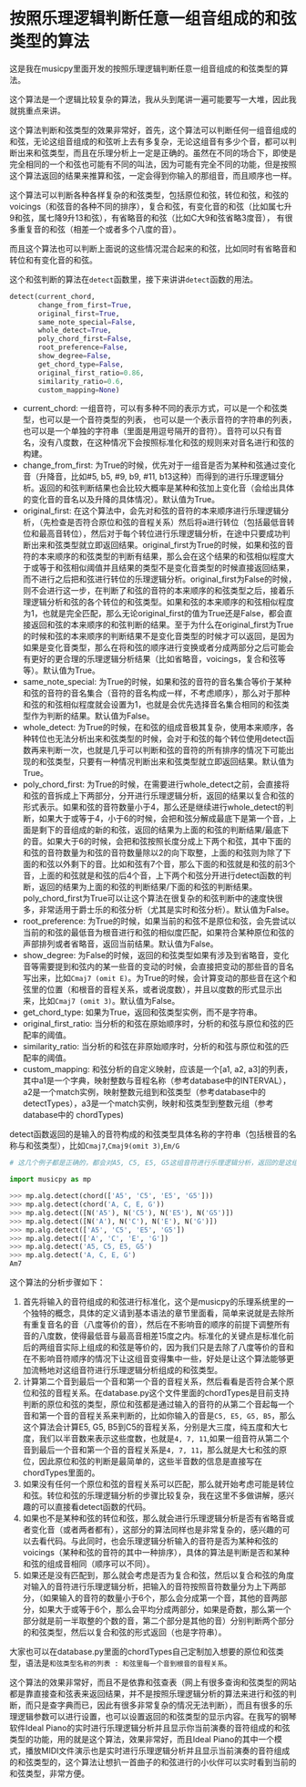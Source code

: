 # 按照乐理逻辑判断任意一组音组成的和弦类型的算法

这是我在musicpy里面开发的按照乐理逻辑判断任意一组音组成的和弦类型的算法。

这个算法是一个逻辑比较复杂的算法，我从头到尾讲一遍可能要写一大堆，因此我就挑重点来讲。  

这个算法判断和弦类型的效果非常好，首先，这个算法可以判断任何一组音组成的和弦，无论这组音组成的和弦听上去有多复杂，无论这组音有多少个音，都可以判断出来和弦类型，而且在乐理分析上一定是正确的。虽然在不同的场合下，即使是完全相同的一个和弦也可能有不同的叫法，因为可能有完全不同的功能，但是按照这个算法返回的结果来推算和弦，一定会得到你输入的那组音，而且顺序也一样。 

这个算法可以判断各种各样复杂的和弦类型，包括原位和弦，转位和弦，和弦的voicings（和弦音的各种不同的排序），复合和弦，有变化音的和弦（比如属七升9和弦，属七降9升13和弦），有省略音的和弦（比如C大9和弦省略3度音），  有很多重复音的和弦（相差一个或者多个八度的音）。

而且这个算法也可以判断上面说的这些情况混合起来的和弦，比如同时有省略音和转位和有变化音的和弦。

这个和弦判断的算法在`detect`函数里，接下来讲讲`detect`函数的用法。

```python
detect(current_chord,
       change_from_first=True,
       original_first=True,
       same_note_special=False,
       whole_detect=True,
       poly_chord_first=False,
       root_preference=False,
       show_degree=False,
       get_chord_type=False,
       original_first_ratio=0.86,
       similarity_ratio=0.6,
       custom_mapping=None)
```

* current_chord: 一组音符，可以有多种不同的表示方式，可以是一个和弦类型，也可以是一个音符类型的列表，  也可以是一个表示音符的字符串的列表，也可以是一个单独的字符串（里面是用逗号隔开的音符）。音符可以只有音名，没有八度数，在这种情况下会按照标准化和弦的规则来对音名进行和弦的构建。
* change_from_first: 为True的时候，优先对于一组音是否为某种和弦通过变化音（升降音，比如#5, b5, #9, b9, #11, b13这种）而得到的进行乐理逻辑分析。返回的和弦判断结果也会比较大概率是某种和弦加上变化音（会给出具体的变化音的音名以及升降的具体情况）。默认值为True。
* original_first: 在这个算法中，会先对和弦的音符的本来顺序进行乐理逻辑分析，（先检查是否符合原位和弦的音程关系）然后将a进行转位（包括最低音转位和最高音转位），然后对于每个转位进行乐理逻辑分析，在途中只要成功判断出来和弦类型就立即返回结果。original_first为True的时候，如果和弦的音符的本来顺序的和弦类型的判断有结果，那么会在这个结果的和弦相似程度大于或等于和弦相似阈值并且结果的类型不是变化音类型的时候直接返回结果，而不进行之后把和弦进行转位的乐理逻辑分析。original_first为False的时候，则不会进行这一步，在判断了和弦的音符的本来顺序的和弦类型之后，接着乐理逻辑分析和弦的各个转位的和弦类型。如果和弦的本来顺序的和弦相似程度为1，也就是完全匹配，那么无论original_first的值为True还是False，都会直接返回和弦的本来顺序的和弦判断的结果。至于为什么在original_first为True的时候和弦的本来顺序的判断结果不是变化音类型的时候才可以返回，是因为如果是变化音类型，那么在将和弦的顺序进行变换或者分成两部分之后可能会有更好的更合理的乐理逻辑分析结果（比如省略音，voicings，复合和弦等等）。默认值为True。
* same_note_special: 为True的时候，如果和弦的音符的音名集合等价于某种和弦的音符的音名集合（音符的音名构成一样，不考虑顺序），那么对于那种和弦的和弦相似程度就会设置为1，也就是会优先选择音名集合相同的和弦类型作为判断的结果。默认值为False。
* whole_detect: 为True的时候，在和弦的组成音极其复杂，使用本来顺序，各种转位也无法分析出来和弦类型的时候，会对于和弦的每个转位使用detect函数再来判断一次，也就是几乎可以判断和弦的音符的所有排序的情况下可能出现的和弦类型，只要有一种情况判断出来和弦类型就立即返回结果。默认值为True。
* poly_chord_first: 为True的时候，在需要进行whole_detect之前，会直接将和弦的音拆成上下两部分，分开进行乐理逻辑分析，返回的结果以复合和弦的形式表示。如果和弦的音符数量小于4，那么还是继续进行whole_detect的判断，如果大于或等于4，小于6的时候，会把和弦分解成最底下是第一个音，上面是剩下的音组成的新的和弦，返回的结果为上面的和弦的判断结果/最底下的音。如果大于6的时候，会把和弦按照长度分成上下两个和弦，其中下面的和弦的音符数量为和弦的音符数量除以2的向下取整，上面的和弦则为除了下面的和弦以外剩下的音。比如和弦有7个音，那么下面的和弦就是和弦的前3个音，上面的和弦就是和弦的后4个音，上下两个和弦分开进行detect函数的判断，返回的结果为上面的和弦的判断结果/下面的和弦的判断结果。poly_chord_first为True可以让这个算法在很复杂的和弦判断中的速度快很多，非常适用于爵士乐的和弦分析（尤其是实时和弦分析）。默认值为False。
* root_preference: 为True的时候，如果当前的和弦不是原位和弦，会先尝试以当前的和弦的最低音为根音进行和弦的相似度匹配，如果符合某种原位和弦的声部排列或者省略音，返回当前结果。默认值为False。
* show_degree: 为False的时候，返回的和弦类型如果有涉及到省略音，变化音等需要提到和弦内的某一些音的变动的时候，会直接把变动的那些音的音名写出来，比如`Cmaj7 (omit E)`。为True的时候，会计算变动的那些音在这个和弦里的位置（和根音的音程关系，或者说度数），并且以度数的形式显示出来，比如`Cmaj7 (omit 3)`。默认值为False。
* get_chord_type: 如果为True，返回和弦类型实例，而不是字符串。
* original_first_ratio: 当分析的和弦在原始顺序时，分析的和弦与原位和弦的匹配率的阈值。
* similarity_ratio: 当分析的和弦在非原始顺序时，分析的和弦与原位和弦的匹配率的阈值。
* custom_mapping: 和弦分析的自定义映射，应该是一个[a1, a2, a3]的列表，其中a1是一个字典，映射整数与音程名称（参考database中的INTERVAL），a2是一个match实例，映射整数元组到和弦类型（参考database中的 detectTypes），a3是一个match实例，映射和弦类型到整数元组（参考database中的 chordTypes)

detect函数返回的是输入的音符构成的和弦类型具体名称的字符串（包括根音的名称与和弦类型），比如`Cmaj7`,`Cmaj9(omit 3)`,`Em/G`

```python
# 这几个例子都是正确的，都会对A5, C5, E5, G5这组音符进行乐理逻辑分析，返回的是这组音符组成的和弦类型（包括根音的音名）。

import musicpy as mp

>>> mp.alg.detect(chord(['A5', 'C5', 'E5', 'G5']))
>>> mp.alg.detect(chord('A, C, E, G'))
>>> mp.alg.detect([N('A5'), N('C5'), N('E5'), N('G5')])
>>> mp.alg.detect([N('A'), N('C'), N('E'), N('G')])
>>> mp.alg.detect(['A5', 'C5', 'E5', 'G5'])
>>> mp.alg.detect(['A', 'C', 'E', 'G'])
>>> mp.alg.detect('A5, C5, E5, G5')
>>> mp.alg.detect('A, C, E, G')
Am7
```

这个算法的分析步骤如下：

1. 首先将输入的音符组成的和弦进行标准化，这个是musicpy的乐理系统里的一个独特的概念，具体的定义请到基本语法的章节里面看，简单来说就是去除所有重复音名的音（八度等价的音），然后在不影响音的顺序的前提下调整所有音的八度数，使得最低音与最高音相差15度之内。标准化的关键点是标准化前后的两组音实际上组成的和弦是等价的，因为我们只是去除了八度等价的音和在不影响音符顺序的情况下让这组音变得集中一些，好处是让这个算法能够更加流畅地对这组音符进行乐理逻辑分析组成的和弦类型。
2. 计算第二个音到最后一个音和第一个音的音程关系，然后看看是否符合某个原位和弦的音程关系。在database.py这个文件里面的chordTypes是目前支持判断的原位和弦的类型，原位和弦都是通过输入的音符的从第二个音起每一个音和第一个音的音程关系来判断的，比如你输入的音是`C5, E5, G5, B5`，那么这个算法会计算E5, G5, B5到C5的音程关系，分别是大三度，纯五度和大七度，我们以半音数来表示这些度数，也就是`4, 7, 11`,如果一组音符从第二个音到最后一个音和第一个音的音程关系是`4, 7, 11`，那么就是大七和弦的原位，因此原位和弦的判断是最简单的，这些半音数的信息是直接写在chordTypes里面的。
3. 如果没有任何一个原位和弦的音程关系可以匹配，那么就开始考虑可能是转位和弦。转位和弦的乐理逻辑分析的步骤比较复杂，我在这里不多做讲解，感兴趣的可以直接看detect函数的代码。
4. 如果也不是某种和弦的转位和弦，那么就会进行乐理逻辑分析是否有省略音或者变化音（或者两者都有），这部分的算法同样也是非常复杂的，感兴趣的可以去看代码。与此同时，也会乐理逻辑分析输入的音符是否为某种和弦的voicings（某种和弦的音符的其中一种排序），具体的算法是判断是否和某种和弦的组成音相同（顺序可以不同）。
5. 如果还是没有匹配到，那么就会考虑是否为复合和弦，然后以复合和弦的角度对输入的音符进行乐理逻辑分析，把输入的音符按照音符数量分为上下两部分，（如果输入的音符的数量小于6个，那么会分成第一个音，其他的音两部分，如果大于或等于6个，那么会平均分成两部分，如果是奇数，那么第一个部分就是前一半取整的个数的音，第二个部分是其他的音）分别判断两个部分的和弦类型，然后以复合和弦的形式返回（也是字符串）。

大家也可以在database.py里面的chordTypes自己定制加入想要的原位和弦类型，语法是`和弦类型名称的列表 : 和弦里每一个音到根音的音程关系`。

这个算法的效果非常好，而且不是依靠和弦查表（网上有很多查询和弦类型的网站都是靠直接查和弦表来返回结果，并不是按照乐理逻辑分析的算法来进行和弦的判断，而只是查字典而已，因此有很多非常复杂的情况无法判断），而且有很多的乐理逻辑参数可以进行设置，也可以设置返回的和弦类型的显示内容。在我写的钢琴软件Ideal Piano的实时进行乐理逻辑分析并且显示你当前演奏的音符组成的和弦类型的功能，用的就是这个算法，效果非常好，而且Ideal Piano的其中一个模式，播放MIDI文件演示也是实时进行乐理逻辑分析并且显示当前演奏的音符组成的和弦类型的，这个算法让想扒一首曲子的和弦进行的小伙伴可以实时看到当前的和弦类型，非常方便。

